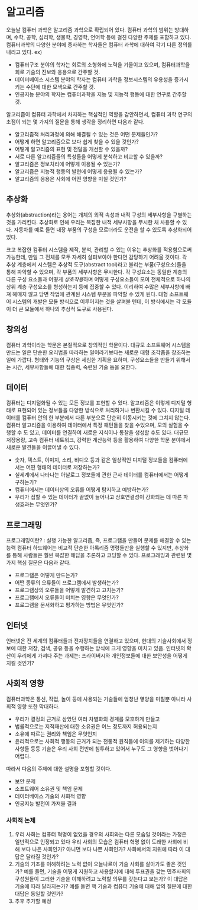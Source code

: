 # 알고리즘
오늘날 컴퓨터 과학은 알고리즘 과학으로 확립되어 있다.
컴퓨터 과학의 범위는 방대하며, 수학, 공학, 심리학, 생물학, 경영학, 언어학 등에 걸친 다양한 주제를 포함하고 있다.
컴퓨터과학의 다양한 분야에 종사하는 학자들은 컴퓨터 과학에 대하여 각기 다른 정의를 내리고 있다.
ex)
- 컴퓨터구조 분야의 학자는 회로의 소형화에 노력을 기울이고 있으며, 컴퓨터과학을 회로 기술의 진보와 응용으로 간주할 것.
- 데이터베이스 시스템 분야의 학자는 컴퓨터 과학을 정보시스템의 유용성을 증가시키는 수단에 대한 모색으로 간주할 것.
- 인공지능 분야의 학자는 컴퓨터과학을 지능 및 지능적 행동에 대한 연구로 간주할 것.

알고리즘이 컴퓨터 과학에서 차지하는 핵심적인 역할을 감안하면서, 컴퓨터 과학 연구의 초점이 되는 몇 가지의 질문을 통해 생각을 정리하면 다음과 같다.
- 알고리즘적 처리과정에 의해 해결될 수 있는 것은 어떤 문제들인가?
- 어떻게 하면 알고리즘으로 보다 쉽게 찾을 수 있을 것인가?
- 어떻게 알고리즘의 표현 및 전달을 개선할 수 있을까?
- 서로 다른 알고리즘들의 특성들을 어떻게 분석하고 비교할 수 있을까?
- 알고리즘은 정보처리에 어떻게 이용될 수 있는가?
- 알고리즘은 지능적 행동의 발현에 어떻게 응용될 수 있는가?
- 알고리즘의 응용은 사회에 어떤 영향을 미칠 것인가?

## 추상화
추상화(abstraction)라는 용어는 개체의 외적 속성과 내적 구성의 세부사항을 구별하는 것을 가리킨다.
추상화로 인해 우리는 복잡한 내적 세부사항을 무시한 채 사용할 수 있다.
자동차를 예로 들면 내장 부품의 구성을 모르더라도 운전을 할 수 있도록 추상화되어 있다.

크고 복잡한 컴퓨터 시스템을 제작, 분석, 관리할 수 있는 이유는 추상화를 적용함으로써 가능한데, 만일 그 전체를 모두 자세히 살펴보아야 한다면 감당하기 어려울 것이다.
각 추상 계층에서 시스템은 추상적 도구(abstract tool)라고 불리는 부품(구성요소)들을 통해 파악할 수 있으며, 각 부품의 세부사항은 무시한다.
각 구성요소는 동일한 계층의 다른 구성 요소들과 어떻게 *상호작용*하며 어떻게 구성요소들이 모여 전체적으로 하나의 상위 계층 구성요소를 형성하는지 등에 집중할 수 있다.
이리하여 수많은 세부사항에 빠져 헤매지 않고 당면 작업에 관계된 시스템 부분을 파악할 수 있게 된다.
대형 소프트웨어 시스템의 개발은 모듈 방식으로 이루어지는 것을 살펴볼 텐데, 이 방식에서는 각 모듈이 더 큰 모듈에서 하나의 추상적 도구로 사용된다.


## 창의성
컴퓨터 과학이라는 학문은 본질적으로 창의적인 학문이다.
대규모 소프트웨어 시스템을 만드는 일은 단순한 요리법을 따라하는 일이라기보다는 새로운 대형 조각품을 창조하는 일에 가깝다.
형태와 기능의 구상은 세심한 기획을 요하며, 구성요소들을 만들기 위해서는 시간, 세부사항들에 대한 집중력, 숙련된 기술 등을 요한다.

## 데이터
컴퓨터는 디지털화될 수 있는 모든 정보를 표현할 수 있다.
알고리즘은 이렇게 디지털 형태로 표현되어 있는 정보들을 다양한 방식으로 처리하거나 변환시킬 수 있다.
디지털 데이터를 컴퓨터 안의 한 부분에서 다른 부분으로 단순히 이동시키는 것에 그치지 않는다.
컴퓨터 알고리즘을 이용하여 데이터에서 특정 패턴들을 찾을 수있으며, 모의 실험을 수행할 수 도 있고, 데이터를 연결하여 새로운 지식이나 통찰을 생성할 수도 있다.
대규모 저장용량, 고속 컴퓨터 네트워크, 강력한 계산능력 등을 활용하여 다양한 학문 분야에서 새로운 발견들을 이끌어낼 수 있다.
- 숫자, 텍스트, 이미지, 소리, 비디오 등과 같은 일상적인 디지털 정보들을 컴퓨터에서는 어떤 형태의 데이터로 저장하는가?
- 실세계에서 나타나는 아날로그 정보들에 관한 근사 데이터를 컴퓨터에서는 어떻게 구하는가?
- 컴퓨터에서는 데이터상의 오류를 어떻게 탐지하고 예방하는가?
- 우리가 접할 수 있는 데이터가 끝없이 늘어나고 상호연결성이 강화되는 데 따른 파생효과는 무엇인가?

## 프로그래밍
프로그래밍이란? : 실행 가능한 알고리즘, 즉, 프로그램을 만들어 문제를 해결할 수 있는 능력
컴퓨터 하드웨어는 비교적 단순한 아록리즘 명령들만을 실행할 수 있지만, 추상화를 통해 사람들은 훨씬 복잡한 해답을 추론하고 코딩할 수 있다.
프로그래밍과 관련된 몇가지 핵심 질문은 다음과 같다.
- 프로그램은 어떻게 만드는가?
- 어떤 종류의 오류들이 프로그램에서 발생하는가?
- 프로그램상의 오류들을 어떻게 발견하고 고치는가?
- 프로그램에서 오류들이 미치는 영향은 무엇인가?
- 프로그램을 문서화하고 평가하는 방법은 무엇인가?

## 인터넷
인터넷은 전 세계의 컴퓨터들과 전자장치들을 연결하고 있으며, 현대의 기술사회에서 정보에 대한 저장, 검색, 공유 등을 수행하는 방식에 크게 영향을 미치고 있음.
인터넷의 확산이 우리에게 가져다 주는 과제는: 프라이버시와 개인정보들에 대한 보안성을 어떻게 지킬 것인가?

## 사회적 영향
컴퓨터과학은 통신, 작업, 놀이 등에 사용되는 기술들에 엄청난 옇양을 미칠뿐 아니라 사회적 영향 또한 막대하다.
- 우리가 결정의 근거로 삼았던 여러 차별화의 경계를 모호하게 만들고
- 법률적으로는 지적재산에 대한 소유권은 어느 정도까지 허용되는지
- 소유에 따르는 권리와 책임은 무엇인지
- 윤리적으로는 사회적 행동의 근거가 되는 전통적 원칙들에 이의를 제기하는 다양한 사항들 등등
기술은 우리 사회 전반에 침투하고 있어서 누구도 그 영향을 벗어나기 어렵다.

따라서 다음의 주제에 대한 설명을 포함할 것이다.
- 보안 문제
- 소프트웨어 소유권 및 책임 문제
- 데이터베이스 기술의 사회적 영향
- 인공지능 발전이 가져올 결과

### 사회적 논제
1. 우리 사회는 컴퓨터 혁명이 없었을 경우의 사회와는 다른 모습일 것이라는 가정은 일반적으로 인정되고 있다 우리 사회의 모습은 컴퓨터 혁명 없이 도래한 사회에 비해 보다 나은 사회인가? 아니면 보다 나쁜 사회인가? 사회에서의 지위에 따라 이 대답은 달라질 것인가?
2. 기술의 기초를 이해하려는 노력 없이 오늘나르이 기술 사회를 살아가도 좋은 것인가? 예를 들면, 기술을 어떻게 지원하고 사용할지에 대해 투표권을 갖는 민주사회의 구성원들이 그러한 기술을 이해하려고 노력할 의무를 갖는다고 보는가? 이 대답은 기술에 따라 달라지는가? 예를 들면 핵 기술과 컴퓨터 기술에 대해 앞의 질문에 대한 대답은 동일할 것인가?
3. 추후 추가할 예정